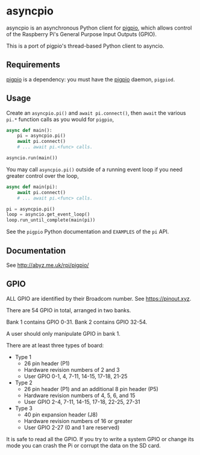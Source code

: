# asyncpio

asyncpio is an asynchronous Python client for [pigpio](https://github.com/joan2937/pigpio),
which allows control of the Raspberry Pi's General Purpose Input Outputs (GPIO).

This is a port of pigpio's thread-based Python client to asyncio.

## Requirements

[pigpio](https://github.com/joan2937/pigpio) is a dependency: you must have the [pigpio](https://github.com/joan2937/pigpio) daemon, `pigpiod`.

## Usage

Create an `asyncpio.pi()` and `await pi.connect()`, then `await` the various `pi.*` function calls as you would for `pigpio`,

```python
async def main():
    pi = asyncpio.pi()
    await pi.connect()
    # ... await pi.<func> calls.

asyncio.run(main())
```

You may call `asyncpio.pi()` outside of a running event loop if you need greater control over the loop,

```python
async def main(pi):
    await pi.connect()
    # ... await pi.<func> calls.

pi = asyncpio.pi()
loop = asyncio.get_event_loop()
loop.run_until_complete(main(pi))
```

See the `pigpio` Python documentation and `EXAMPLES` of the `pi` API.

## Documentation

See http://abyz.me.uk/rpi/pigpio/

## GPIO

ALL GPIO are identified by their Broadcom number.  See https://pinout.xyz.

There are 54 GPIO in total, arranged in two banks.

Bank 1 contains GPIO 0-31.  Bank 2 contains GPIO 32-54.

A user should only manipulate GPIO in bank 1.

There are at least three types of board:
* Type 1
    * 26 pin header (P1)
    * Hardware revision numbers of 2 and 3
    * User GPIO 0-1, 4, 7-11, 14-15, 17-18, 21-25
* Type 2
    * 26 pin header (P1) and an additional 8 pin header (P5)
    * Hardware revision numbers of 4, 5, 6, and 15
    * User GPIO 2-4, 7-11, 14-15, 17-18, 22-25, 27-31
* Type 3
    * 40 pin expansion header (J8)
    * Hardware revision numbers of 16 or greater
    * User GPIO 2-27 (0 and 1 are reserved)

It is safe to read all the GPIO. If you try to write a system GPIO or change
its mode you can crash the Pi or corrupt the data on the SD card.
